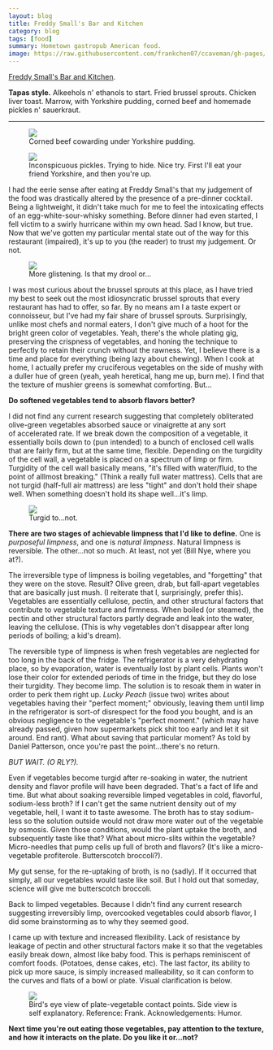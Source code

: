 ```yaml
---
layout: blog
title: Freddy Small's Bar and Kitchen
category: blog
tags: [food]  
summary: Hometown gastropub American food. 
image: https://raw.githubusercontent.com/frankchen07/ccaveman/gh-pages/images/blog/072012_freddys_5_courtesy_fc_jw.jpg
---
```


[Freddy Small's Bar and Kitchen](http://www.yelp.com/biz/freddy-smalls-bar-and-kitchen-los-angeles).

**Tapas style.** Alkeehols n' ethanols to start. Fried brussel sprouts. Chicken liver toast. Marrow, with Yorkshire pudding, corned beef and homemade pickles n' sauerkraut.

---

<figure>
    <img src="https://raw.githubusercontent.com/frankchen07/ccaveman/gh-pages/images/blog/072012_freddys_4_courtesy_fc_jw.jpg"></img>
    <figcaption>Corned beef cowarding under Yorkshire pudding.</figcaption>
</figure>

<figure>
    <img src="https://raw.githubusercontent.com/frankchen07/ccaveman/gh-pages/images/blog/072012_freddys_5_courtesy_fc_jw.jpg"></img>
    <figcaption>Inconspicuous pickles. Trying to hide. Nice try. First I'll eat your friend Yorkshire, and then you're up.</figcaption>
</figure>

I had the eerie sense after eating at Freddy Small's that my judgement of the food was drastically altered by the presence of a pre-dinner cocktail. Being a lightweight, it didn't take much for me to feel the intoxicating effects of an egg-white-sour-whisky something. Before dinner had even started, I fell victim to a swirly hurricane within my own head. Sad I know, but true. Now that we've gotten my particular mental state out of the way for this restaurant (impaired), it's up to you (the reader) to trust my judgement. Or not.

<figure>
    <img src="https://raw.githubusercontent.com/frankchen07/ccaveman/gh-pages/images/blog/072012_freddys_1_courtesy_fc_jw.jpg"></img>
    <figcaption>More glistening. Is that my drool or...</figcaption>
</figure>

I was most curious about the brussel sprouts at this place, as I have tried my best to seek out the most idiosyncratic brussel sprouts that every restaurant has had to offer, so far. By no means am I a taste expert or connoisseur, but I've had my fair share of brussel sprouts. Surprisingly, unlike most chefs and normal eaters, I don't give much of a hoot for the bright green color of vegetables. Yeah, there's the whole plating gig, preserving the crispness of vegetables, and honing the technique to perfectly to retain their crunch without the rawness. Yet, I believe there is a time and place for everything (being lazy about chewing). When I cook at home, I actually prefer my cruciferous vegetables on the side of mushy with a duller hue of green (yeah, yeah heretical, hang me up, burn me). I find that the texture of mushier greens is somewhat comforting. But...

**Do softened vegetables tend to absorb flavors better?**

I did not find any current research suggesting that completely obliterated olive-green vegetables absorbed sauce or vinaigrette at any sort of accelerated rate. If we break down the composition of a vegetable, it essentially boils down to (pun intended) to a bunch of enclosed cell walls that are fairly firm, but at the same time, flexible. Depending on the turgidity of the cell wall, a vegetable is placed on a spectrum of limp or firm. Turgidity of the cell wall basically means, "it's filled with water/fluid, to the point of alllmost breaking." (Think a really full water mattress). Cells that are not turgid (half-full air mattress) are less "tight" and don't hold their shape well. When something doesn't hold its shape well...it's limp.

<figure>
    <img src="https://raw.githubusercontent.com/frankchen07/ccaveman/gh-pages/images/blog/101312_turgidity_courtesy_fc.jpg"></img>
    <figcaption>Turgid to...not.</figcaption>
</figure>

**There are two stages of achievable limpness that I'd like to define.** One is *purposeful limpness*, and one is *natural limpness*. Natural limpness is reversible. The other...not so much. At least, not yet (Bill Nye, where you at?).

The irreversible type of limpness is boiling vegetables, and "forgetting" that they were on the stove. Result? Olive green, drab, but fall-apart vegetables that are basically just mush. (I reiterate that I, surprisingly, prefer this). Vegetables are essentially cellulose, pectin, and other structural factors that contribute to vegetable texture and firmness. When boiled (or steamed), the pectin and other structural factors partly degrade and leak into the water, leaving the cellulose. (This is why vegetables don't disappear after long periods of boiling; a kid's dream).

The reversible type of limpness is when fresh vegetables are neglected for too long in the back of the fridge. The refrigerator is a very dehydrating place, so by evaporation, water is eventually lost by plant cells. Plants won't lose their color for extended periods of time in the fridge, but they do lose their turgidity. They become limp. The solution is to resoak them in water in order to perk them right up. *Lucky Peach* (issue two) writes about vegetables having their "perfect moment;" obviously, leaving them until limp in the refrigerator is sort-of disrespect for the food you bought, and is an obvious negligence to the vegetable's "perfect moment." (which may have already passed, given how supermarkets pick shit too early and let it sit around. End rant). What about saving that particular moment? As told by Daniel Patterson, once you're past the point...there's no return.

*BUT WAIT. (O RLY?).*

Even if vegetables become turgid after re-soaking in water, the nutrient density and flavor profile will have been degraded. That's a fact of life and time. But what about soaking reversible limped vegetables in cold, flavorful, sodium-less broth? If I can't get the same nutrient density out of my vegetable, hell, I want it to taste awesome. The broth has to stay sodium-less so the solution outside would not draw more water out of the vegetable by osmosis. Given those conditions, would the plant uptake the broth, and subsequently taste like that? What about micro-slits within the vegetable? Micro-needles that pump cells up full of broth and flavors? (It's like a micro-vegetable profiterole. Butterscotch broccoli?).

My gut sense, for the re-uptaking of broth, is no (sadly). If it occurred that simply, all our vegetables would taste like soil. But I hold out that someday, science will give me butterscotch broccoli.

Back to limped vegetables. Because I didn't find any current research suggesting irreversibly limp, overcooked vegetables could absorb flavor, I did some brainstorming as to why they seemed good.

I came up with texture and increased flexibility. Lack of resistance by leakage of pectin and other structural factors make it so that the vegetables easily break down, almost like baby food. This is perhaps reminiscent of comfort foods. (Potatoes, dense cakes, etc). The last factor, its ability to pick up more sauce, is simply increased malleability, so it can conform to the curves and flats of a bowl or plate. Visual clarification is below.

<figure>
    <img src="https://raw.githubusercontent.com/frankchen07/ccaveman/gh-pages/images/blog/101312_physicality_of_vegetables_courtesy_fc.jpg"></img>
    <figcaption>Bird's eye view of plate-vegetable contact points. Side view is self explanatory. Reference: Frank. Acknowledgements: Humor.</figcaption>
</figure>

**Next time you're out eating those vegetables, pay attention to the texture, and how it interacts on the plate. Do you like it or...not?**
